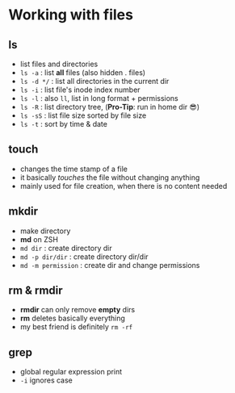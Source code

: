 # Working with files

## ls
- list files and directories
- `ls -a`		: list **all** files (also hidden . files)
- `ls -d */`	: list all directories in the current dir
- `ls -i`		: list file's inode index number
- `ls -l`		: also `ll`, list in long format + permissions
- `ls -R`		: list directory tree, (**Pro-Tip**: run in home dir :sunglasses:)
- `ls -sS`		: list file size sorted by file size
- `ls -t`		: sort by time & date	

## touch
- changes the time stamp of a file
- it basically *touches* the file without changing anything
- mainly used for file creation, when there is no content needed 


## mkdir
- make directory
- **md** on ZSH
- `md dir` 			: create directory dir
- `md -p dir/dir`	: create directory dir/dir
- `md -m permission` : create dir and change permissions


## rm & rmdir
- **rmdir** can only remove **empty** dirs
- **rm** deletes basically everything
- my best friend is definitely `rm -rf`

## grep
- global regular expression print
- `-i` ignores case
